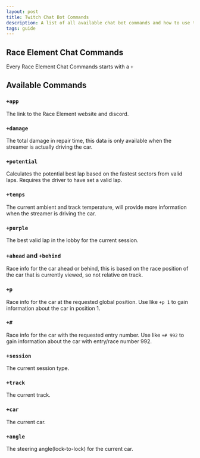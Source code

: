 ```yaml
---
layout: post
title: Twitch Chat Bot Commands
description: A list of all available chat bot commands and how to use them
tags: guide
---
```


## Race Element Chat Commands
Every Race Element Chat Commands starts with a `+`

## Available Commands
### `+app`
The link to the Race Element website and discord.
### `+damage`
The total damage in repair time, this data is only available when the streamer is actually driving the car.
### `+potential`
Calculates the potential best lap based on the fastest sectors from valid laps. Requires the driver to have set a valid lap.
### `+temps`
The current ambient and track temperature, will provide more information when the streamer is driving the car.
### `+purple`
The best valid lap in the lobby for the current session.
### `+ahead` and `+behind`
Race info for the car ahead or behind, this is based on the race position of the car that is currently viewed, so not relative on track.
### `+p`
Race info for the car at the requested global position. Use like `+p 1` to gain information about the car in position 1.
### `+#`
Race info for the car with the requested entry number. Use like `+# 992` to gain information about the car with entry/race number 992.
### `+session`
The current session type.
### `+track`
The current track.
### `+car`
The current car.
### `+angle`
The steering angle(lock-to-lock) for the current car.

